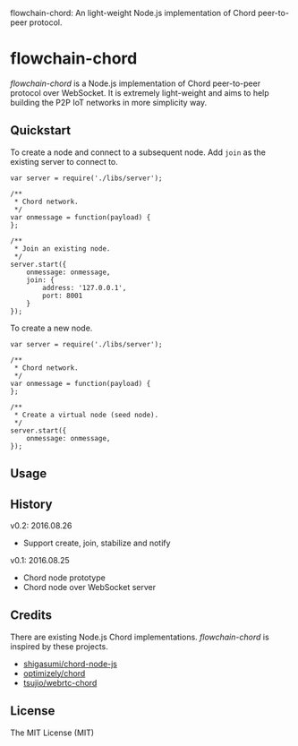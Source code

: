 flowchain-chord: An light-weight Node.js implementation of Chord peer-to-peer protocol. 

# flowchain-chord

*flowchain-chord* is a Node.js implementation of Chord peer-to-peer protocol over WebSocket. It is extremely light-weight and aims to help building the P2P IoT networks in more simplicity way.

## Quickstart

To create a node and connect to a subsequent node. Add ```join``` as the existing server to connect to.

```
var server = require('./libs/server');

/**
 * Chord network.
 */
var onmessage = function(payload) {
};

/**
 * Join an existing node.
 */
server.start({
	onmessage: onmessage,
	join: { 
		address: '127.0.0.1', 
		port: 8001
	}	
});
```

To create a new node.

```
var server = require('./libs/server');

/**
 * Chord network.
 */
var onmessage = function(payload) {
};

/**
 * Create a virtual node (seed node).
 */
server.start({
	onmessage: onmessage,
});
```

## Usage

## History

v0.2: 2016.08.26
 * Support create, join, stabilize and notify

v0.1: 2016.08.25
 * Chord node prototype
 * Chord node over WebSocket server

## Credits

There are existing Node.js Chord implementations. *flowchain-chord* is inspired by these projects.

* [shigasumi/chord-node-js](https://github.com/shigasumi/chord-node-js)
* [optimizely/chord](https://github.com/optimizely/chord)
* [tsujio/webrtc-chord](https://github.com/tsujio/webrtc-chord)

## License

The MIT License (MIT)
